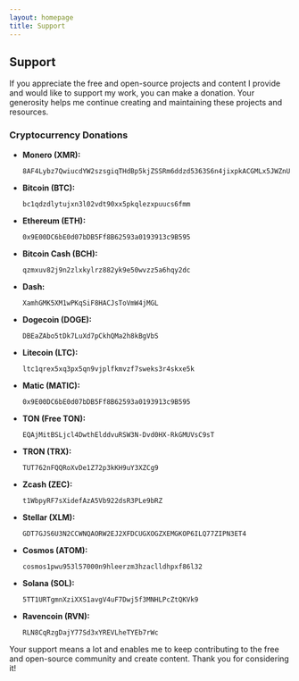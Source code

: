 ```yaml
---
layout: homepage
title: Support
---
```


## Support

If you appreciate the free and open-source projects and content I provide and would like to support my work, you can make a donation. Your generosity helps me continue creating and maintaining these projects and resources.

### Cryptocurrency Donations

- **Monero (XMR):**
  ```
  8AF4Lybz7QwiucdYW2szsgiqTHdBp5kjZSSRm6ddzd5363S6n4jixpkACGMLx5JWZnUR5MnGF7cMoidjppruAvLvMe2ovHZ
  ```

- **Bitcoin (BTC):**
  ```
  bc1qdzdlytujxn3l02vdt90xx5pkqlezxpuucs6fmm
  ```

- **Ethereum (ETH):**
  ```
  0x9E00DC6bE0d07bDB5Ff8B62593a0193913c9B595
  ```

- **Bitcoin Cash (BCH):**
  ```
  qzmxuv82j9n2zlxkylrz882yk9e50wvzz5a6hqy2dc
  ```

- **Dash:**
  ```
  XamhGMK5XM1wPKqSiF8HACJsToVmW4jMGL
  ```

- **Dogecoin (DOGE):**
  ```
  DBEaZAbo5tDk7LuXd7pCkhQMa2h8kBgVbS
  ```

- **Litecoin (LTC):**
  ```
  ltc1qrex5xq3px5qn9vjplfkmvzf7sweks3r4skxe5k
  ```

- **Matic (MATIC):**
  ```
  0x9E00DC6bE0d07bDB5Ff8B62593a0193913c9B595
  ```

- **TON (Free TON):**
  ```
  EQAjMitBSLjcl4DwthElddvuRSW3N-Dvd0HX-RkGMUVsC9sT
  ```

- **TRON (TRX):**
  ```
  TUT762nFQQRoXvDe1Z72p3kKH9uY3XZCg9
  ```

- **Zcash (ZEC):**
  ```
  t1WbpyRF7sXidefAzA5Vb922dsR3PLe9bRZ
  ```

- **Stellar (XLM):**
  ```
  GDT7GJS6U3N2CCWNQAORW2EJ2XFDCUGXOGZXEMGKOP6ILQ77ZIPN3ET4
  ```

- **Cosmos (ATOM):**
  ```
  cosmos1pwu953l57000n9hleerzm3hzaclldhpxf86l32
  ```

- **Solana (SOL):**
  ```
  5TT1URTgmnXziXXS1avgV4uF7Dwj5f3MNHLPcZtQKVk9
  ```

- **Ravencoin (RVN):**
  ```
  RLN8CqRzgDajY77Sd3xYREVLheTYEb7rWc
  ```

Your support means a lot and enables me to keep contributing to the free and open-source community and create content. Thank you for considering it!
